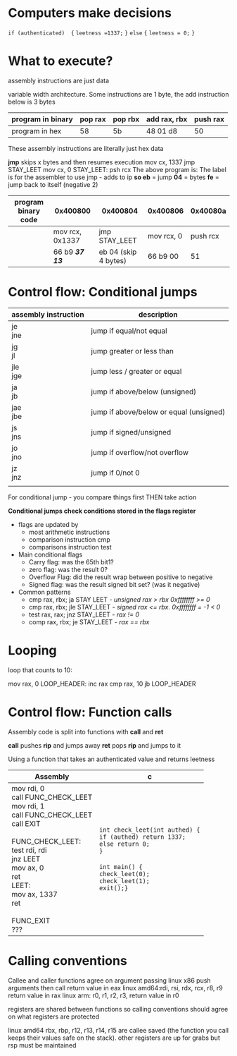 
# Computers make decisions

`if (authenticated) 
{`
	`leetness =1337;`
`}`
`else`
`{`
	`leetness = 0;`
`}`

# What to execute?

assembly instructions are just data

variable width architecture. Some instructions are 1 byte, the add instruction below is 3 bytes

| program in binary | pop rax | pop rbx | add rax, rbx | push rax |
| ----------------- | ------- | ------- | ------------ | -------- |
| program in hex    | 58      | 5b      | 48 01 d8     | 50       |

These assembly instructions are literally just hex data

**jmp** skips x bytes and then resumes execution
	mov cx, 1337
	jmp STAY_LEET
	mov cx, 0
	STAY_LEET:
	psh rcx
The above program is:
The label is for the assembler to use
jmp - adds to ip
**so eb** = jump
**04** = bytes
**fe** = jump back to itself (negative 2)



| program binary code | 0x400800          | 0x400804             | 0x400806   | 0x40080a |
| ------------------- | ----------------- | -------------------- | ---------- | -------- |
|                     | mov rcx, 0x1337   | jmp STAY_LEET        | mov rcx, 0 | push rcx |
|                     | 66 b9 ***37 13*** | eb 04 (skip 4 bytes) | 66 b9 00   | 51       |

# Control flow: Conditional jumps


| assembly instruction | description                             |
| -------------------- | --------------------------------------- |
| je<br>jne            | jump if equal/not equal                 |
| jg<br>jl             | jump greater or less than               |
| jle<br>jge           | jump less / greater or equal            |
| ja<br>jb             | jump if above/below (unsigned)          |
| jae<br>jbe           | jump if above/below or equal (unsigned) |
| js<br>jns            | jump if signed/unsigned                 |
| jo<br>jno            | jump if overflow/not overflow           |
| jz<br>jnz            | jump if 0/not 0                         |
|                      |                                         |

For conditional jump - you compare things first THEN take action

**Conditional jumps check conditions stored in the flags register**
- flags are updated by
	- most arithmetic instructions
	- comparison instruction cmp
	- comparisons instruction test 
- Main conditional flags
	- Carry flag: was the 65th bit1?
	- zero flag: was the result 0?
	- Overflow Flag: did the result wrap between positive to negative
	- Signed flag: was the result signed bit set? (was it negative)
- Common patterns
	- cmp rax, rbx; ja STAY LEET - *unsigned rax > rbx 0xffffffff >= 0*
	- cmp rax, rbx; jle STAY_LEET - *signed rax <= rbx. 0xffffffff = -1 < 0*
	- test rax, rax; jnz STAY_LEET - *rax != 0*
	- comp rax, rbx; je STAY_LEET - *rax == rbx*

# Looping

loop that counts to 10:

mov rax, 0
LOOP_HEADER:
inc rax
cmp rax, 10
jb LOOP_HEADER

# Control flow: Function calls

Assembly code is split into functions with **call** and **ret**

**call** pushes **rip** and jumps away
**ret** pops **rip** and jumps to it

Using a function that takes an authenticated value and returns leetness

| Assembly                                                                                                                                                                                                                        | c                                                                                                                                                                   |
| ------------------------------------------------------------------------------------------------------------------------------------------------------------------------------------------------------------------------------- | ------------------------------------------------------------------------------------------------------------------------------------------------------------------- |
| mov rdi, 0<br>call FUNC_CHECK_LEET<br>mov rdi, 1<br>call FUNC_CHECK_LEET<br>call EXIT<br><br>FUNC_CHECK_LEET:<br>	test rdi, rdi<br>	jnz LEET<br>	mov ax, 0<br>	ret<br>	LEET:<br>	mov ax, 1337<br>	ret<br>	<br>FUNC_EXIT<br>	??? | `int check_leet(int authed) {`<br>`if (authed) return 1337;`<br>`else return 0;`<br>`}`<br><br>`int main() {`<br>`check_leet(0);`<br>`check_leet(1);`<br>`exit();}` |

# Calling conventions

Callee and caller functions agree on argument passing
linux x86 push arguments then call return value in eax
linux amd64:rdi, rsi, rdx, rcx, r8, r9 return value in rax
linux arm: r0, r1, r2, r3, return value in r0

registers are shared between functions so calling conventions should agree on what registers are protected

linux amd64
rbx, rbp, r12, r13, r14, r15 are callee saved (the function you call keeps their values safe on the stack).
other registers are up for grabs
but rsp must be maintained